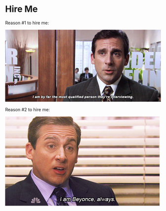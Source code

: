 # Hire Me

Reason #1 to hire me:

![alt text](https://github.com/taravirginillo/hireme/blob/main/gifs/1_nwV2Ugza_8u7Cfzm2bwfdg.gif)

Reason #2 to hire me:

![alt text](https://github.com/taravirginillo/hireme/blob/main/gifs/1_tThfTOAde208vHE4pERn6g.gif)
